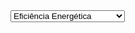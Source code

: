 <select>
    <option value="eficiencia">Eficiência Energética</option>
    <option value="economia">Economia de Custos</option>
    <option value="impacto">Impacto Ambiental Positivo</option>
    <option value="sustentabilidade">Sustentabilidade</option>
</select>
